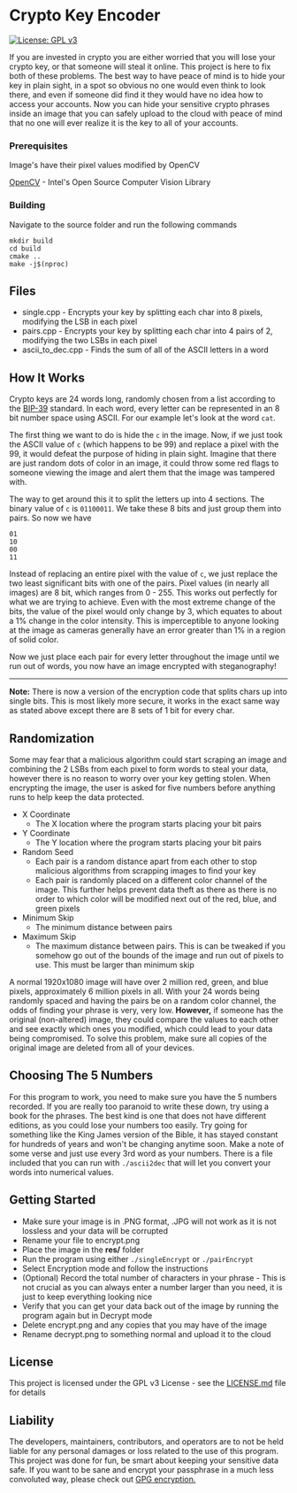 # Crypto Key Encoder
[![License: GPL v3](https://img.shields.io/badge/License-GPL%20v3-blue.svg)](https://www.gnu.org/licenses/gpl-3.0)

If you are invested in crypto you are either worried that you will lose your crypto key, or that someone will steal it online. This project is here to fix both of these problems. The best way to have peace of mind is to hide your key in plain sight, in a spot so obvious no one would even think to look there, and even if someone did find it they would have no idea how to access your accounts. Now you can hide your sensitive crypto phrases inside an image that you can safely upload to the cloud with peace of mind that no one will ever realize it is the key to all of your accounts.

### Prerequisites
Image's have their pixel values modified by OpenCV

[OpenCV](https://github.com/opencv/opencv) - Intel's Open Source Computer Vision Library

### Building
Navigate to the source folder and run the following commands
```
mkdir build
cd build
cmake ..
make -j$(nproc)
```

## Files
* single.cpp - Encrypts your key by splitting each char into 8 pixels, modifying the LSB in each pixel
* pairs.cpp - Encrypts your key by splitting each char into 4 pairs of 2, modifying the two LSBs in each pixel
* ascii_to_dec.cpp - Finds the sum of all of the ASCII letters in a word

## How It Works
Crypto keys are 24 words long, randomly chosen from a list according to the [BIP-39](https://github.com/bitcoin/bips/blob/master/bip-0039.mediawiki) standard. In each word, every letter can be represented in an 8 bit number space using ASCII. For our example let's look at the word ```cat```.

The first thing we want to do is hide the ```c``` in the image. Now, if we just took the ASCII value of ```c``` (which happens to be 99) and replace a pixel with the 99, it would defeat the purpose of hiding in plain sight. Imagine that there are just random dots of color in an image, it could throw some red flags to someone viewing the image and alert them that the image was tampered with.

The way to get around this it to split the letters up into 4 sections. The binary value of ```c``` is ```01100011```. We take these 8 bits and just group them into pairs. So now we have
```
01
10
00
11
```

Instead of replacing an entire pixel with the value of ```c```, we just replace the two least significant bits with one of the pairs. Pixel values (in nearly all images) are 8 bit, which ranges from 0 - 255. This works out perfectly for what we are trying to achieve. Even with the most extreme change of the bits, the value of the pixel would only change by 3, which equates to about a 1% change in the color intensity. This is imperceptible to anyone looking at the image as cameras generally have an error greater than 1% in a region of solid color.

Now we just place each pair for every letter throughout the image until we run out of words, you now have an image encrypted with steganography!

--------------------

**Note:** There is now a version of the encryption code that splits chars up into single bits. This is most likely more secure, it works in the exact same way as stated above except there are 8 sets of 1 bit for every char.

## Randomization
Some may fear that a malicious algorithm could start scraping an image and combining the 2 LSBs from each pixel to form words to steal your data, however there is no reason to worry over your key getting stolen. When encrypting the image, the user is asked for five numbers before anything runs to help keep the data protected.

* X Coordinate
    * The X location where the program starts placing your bit pairs
* Y Coordinate
    * The Y location where the program starts placing your bit pairs
* Random Seed
    * Each pair is a random distance apart from each other to stop malicious algorithms from scrapping images to find your key
    * Each pair is randomly placed on a different color channel of the image. This further helps prevent data theft as there        as there is no order to which color will be modified next out of the red, blue, and green pixels
* Minimum Skip
    * The minimum distance between pairs
* Maximum Skip
    * The maximum distance between pairs. This is can be tweaked if you somehow go out of the bounds of the image and run out        of pixels to use. This must be larger than minimum skip

A normal 1920x1080 image will have over 2 million red, green, and blue pixels, approximately 6 million pixels in all. With your 24 words being randomly spaced and having the pairs be on a random color channel, the odds of finding your phrase is very, very low. **However,** if someone has the original (non-altered) image, they could compare the values to each other and see exactly which ones you modified, which could lead to your data being compromised. To solve this problem, make sure all copies of the original image are deleted from all of your devices.

## Choosing The 5 Numbers
For this program to work, you need to make sure you have the 5 numbers recorded. If you are really too paranoid to write these down, try using a book for the phrases. The best kind is one that does not have different editions, as you could lose your numbers too easily. Try going for something like the King James version of the Bible, it has stayed constant for hundreds of years and won't be changing anytime soon. Make a note of some verse and just use every 3rd word as your numbers. There is a file included that you can run with ```./ascii2dec``` that will let you convert your words into numerical values.

## Getting Started
* Make sure your image is in .PNG format, .JPG will not work as it is not lossless and your data will be corrupted
* Rename your file to encrypt.png
* Place the image in the **res/** folder
* Run the program using either ```./singleEncrypt``` or ```./pairEncrypt```
* Select Encryption mode and follow the instructions
* (Optional) Record the total number of characters in your phrase - This is not crucial as you can always enter a number        larger than you need, it is just to keep everything looking nice
* Verify that you can get your data back out of the image by running the program again but in Decrypt mode
* Delete encrypt.png and any copies that you may have of the image
* Rename decrypt.png to something normal and upload it to the cloud

## License

This project is licensed under the GPL v3 License - see the [LICENSE.md](LICENSE.md) file for details

## Liability
The developers, maintainers, contributors, and operators are to not be held liable for any personal damages or loss related to the use of this program. This project was done for fun, be smart about keeping your sensitive data safe. If you want to be sane and encrypt your passphrase in a much less convoluted way, please check out [GPG encryption.](https://gnupg.org/)
